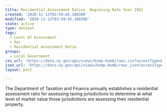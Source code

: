 ```yaml
---
title: Residential Assessment Ratios  Beginning Rate Year 1982
created: '2020-11-12T03:59:45.108388'
modified: '2020-11-12T03:59:45.108398'
state: active
type: dataset
tags:
  - Level Of Assessment
  - Rar
  - Residential Assessment Ratio
groups:
  - Local Government
csv_url: 'https://data.ny.gov/api/views/bsmp-6um6/rows.csv?accessType=DOWNLOAD'
json_url: 'https://data.ny.gov/api/views/bsmp-6um6/rows.json?accessType=DOWNLOAD'
layout: post

---
```

The Department of Taxation and Finance annually establishes a residential assessment ratio for assessing taxing jurisdictions to determine at what level of market value those jurisdictions are assessing their residential property.
